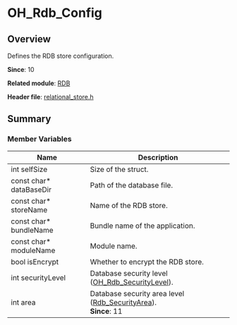 # OH_Rdb_Config
<!--Kit: ArkData-->
<!--Subsystem: DistributedDataManager-->
<!--Owner: @baijidong-->
<!--Designer: @widecode; @htt1997-->
<!--Tester: @yippo; @logic42-->
<!--Adviser: @ge-yafang-->

## Overview

Defines the RDB store configuration.

**Since**: 10

**Related module**: [RDB](capi-rdb.md)

**Header file**: [relational_store.h](capi-relational-store-h.md)

## Summary

### Member Variables

| Name                   | Description                                                        |
| ----------------------- | ------------------------------------------------------------ |
| int selfSize            | Size of the struct.                                            |
| const char* dataBaseDir | Path of the database file.                                            |
| const char* storeName   | Name of the RDB store.                                                |
| const char* bundleName  | Bundle name of the application.                                                  |
| const char* moduleName  | Module name.                                                |
| bool isEncrypt          | Whether to encrypt the RDB store.                                        |
| int securityLevel       | Database security level ([OH_Rdb_SecurityLevel](capi-relational-store-h.md#oh_rdb_securitylevel)).|
| int area                | Database security area level ([Rdb_SecurityArea](capi-relational-store-h.md#rdb_securityarea)).<br>**Since**: 11|

